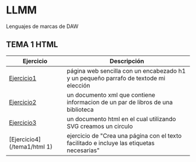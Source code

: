# LLMM
Lenguajes de marcas de DAW
## TEMA 1 HTML
Ejercicio | Descripción
----------|------------
[Ejercicio1](/tema1/pagina.html)| página web sencilla con un encabezado h1 y un pequeño parrafo de textode mi elección
[Ejercicio2](/tema1/biblioteca.xml)| un documento xml que contiene informacion de un par de libros de una biblioteca
[Ejercicio3](/tema1/Circulo.html)| un documento html en el cual utilizando SVG creamos un circulo
[Ejercicio4](/tema1/html 1)| ejercicio de "Crea una página con el texto facilitado e incluye las etiquetas necesarias"

